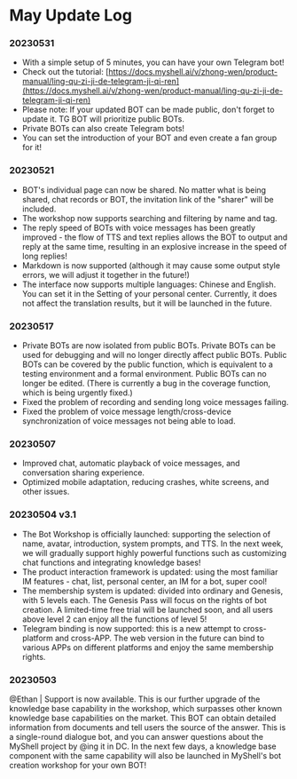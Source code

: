 # May Update Log

### 20230531

* With a simple setup of 5 minutes, you can have your own Telegram bot!
* Check out the tutorial: [https://docs.myshell.ai/v/zhong-wen/product-manual/ling-qu-zi-ji-de-telegram-ji-qi-ren](https://docs.myshell.ai/v/zhong-wen/product-manual/ling-qu-zi-ji-de-telegram-ji-qi-ren)
* Please note: If your updated BOT can be made public, don't forget to update it. TG BOT will prioritize public BOTs.
* Private BOTs can also create Telegram bots!
* You can set the introduction of your BOT and even create a fan group for it!

### 20230521

* BOT's individual page can now be shared. No matter what is being shared, chat records or BOT, the invitation link of the "sharer" will be included.
* The workshop now supports searching and filtering by name and tag.
* The reply speed of BOTs with voice messages has been greatly improved - the flow of TTS and text replies allows the BOT to output and reply at the same time, resulting in an explosive increase in the speed of long replies!
* Markdown is now supported (although it may cause some output style errors, we will adjust it together in the future!)
* The interface now supports multiple languages: Chinese and English. You can set it in the Setting of your personal center. Currently, it does not affect the translation results, but it will be launched in the future.

### 20230517

* Private BOTs are now isolated from public BOTs. Private BOTs can be used for debugging and will no longer directly affect public BOTs. Public BOTs can be covered by the public function, which is equivalent to a testing environment and a formal environment. Public BOTs can no longer be edited. (There is currently a bug in the coverage function, which is being urgently fixed.)
* Fixed the problem of recording and sending long voice messages failing.
* Fixed the problem of voice message length/cross-device synchronization of voice messages not being able to load.

### 20230507

* Improved chat, automatic playback of voice messages, and conversation sharing experience.
* Optimized mobile adaptation, reducing crashes, white screens, and other issues.

### 20230504 v3.1&#x20;

* The Bot Workshop is officially launched: supporting the selection of name, avatar, introduction, system prompts, and TTS. In the next week, we will gradually support highly powerful functions such as customizing chat functions and integrating knowledge bases!
* The product interaction framework is updated: using the most familiar IM features - chat, list, personal center, an IM for a bot, super cool!
* The membership system is updated: divided into ordinary and Genesis, with 5 levels each. The Genesis Pass will focus on the rights of bot creation. A limited-time free trial will be launched soon, and all users above level 2 can enjoy all the functions of level 5!
* Telegram binding is now supported: this is a new attempt to cross-platform and cross-APP. The web version in the future can bind to various APPs on different platforms and enjoy the same membership rights.

### 20230503&#x20;

@Ethan | Support is now available. This is our further upgrade of the knowledge base capability in the workshop, which surpasses other known knowledge base capabilities on the market. This BOT can obtain detailed information from documents and tell users the source of the answer. This is a single-round dialogue bot, and you can answer questions about the MyShell project by @ing it in DC. In the next few days, a knowledge base component with the same capability will also be launched in MyShell's bot creation workshop for your own BOT!